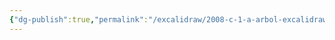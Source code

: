 ```yaml
---
{"dg-publish":true,"permalink":"/excalidraw/2008-c-1-a-arbol-excalidraw/","tags":["excalidraw"]}
---
```

<style> .container {font-family: sans-serif; text-align: center;} .button-wrapper button {z-index: 1;height: 40px; width: 100px; margin: 10px;padding: 5px;} .excalidraw .App-menu_top .buttonList { display: flex;} .excalidraw-wrapper { height: 800px; margin: 50px; position: relative;} :root[dir="ltr"] .excalidraw .layer-ui__wrapper .zen-mode-transition.App-menu_bottom--transition-left {transform: none;} </style><script src="https://cdn.jsdelivr.net/npm/react@17/umd/react.production.min.js"></script><script src="https://cdn.jsdelivr.net/npm/react-dom@17/umd/react-dom.production.min.js"></script><script type="text/javascript" src="https://cdn.jsdelivr.net/npm/@excalidraw/excalidraw@0/dist/excalidraw.production.min.js"></script><div id="2008-c-1-a-arbolexcalidraw.md"></div><script>(function(){const InitialData={"type":"excalidraw","version":2,"source":"https://github.com/zsviczian/obsidian-excalidraw-plugin/releases/tag/2.2.7","elements":[{"type":"rectangle","version":94,"versionNonce":838676082,"index":"a0","isDeleted":false,"id":"x8MEfpoK","fillStyle":"solid","strokeWidth":2,"strokeStyle":"dashed","roughness":2,"opacity":100,"angle":0,"x":-215.02389526367188,"y":-146.50725555419922,"strokeColor":"#1e1e1e","backgroundColor":"#a5d8ff","width":358.2105712890625,"height":322.0608825683594,"seed":838534387,"groupIds":["6o7o98ap95_9G5X01lSIN"],"frameId":null,"roundness":{"type":3},"boundElements":[],"updated":1719256528162,"link":"[[../2008-c-1-a-tree]]","locked":false},{"type":"line","version":125,"versionNonce":1518857503,"index":"a1","isDeleted":false,"id":"GfVHCm_fTzwn08LOs8Zi9","fillStyle":"solid","strokeWidth":2,"strokeStyle":"solid","roughness":1,"opacity":100,"angle":0,"x":-215.02389526367188,"y":-79.6850814819336,"strokeColor":"#1e1e1e","backgroundColor":"transparent","width":358.9232176268231,"height":2.5113990350782274,"seed":132004947,"groupIds":["6o7o98ap95_9G5X01lSIN"],"frameId":null,"roundness":{"type":2},"boundElements":[],"updated":1719256528162,"link":null,"locked":false,"startBinding":null,"endBinding":null,"lastCommittedPoint":null,"startArrowhead":null,"endArrowhead":null,"points":[[0,0],[358.9232176268231,-2.5113990350782274]]},{"type":"line","version":33,"versionNonce":1678784593,"index":"a2","isDeleted":false,"id":"YnCqJ14_1KWrdI8CLFu1Z","fillStyle":"solid","strokeWidth":2,"strokeStyle":"solid","roughness":1,"opacity":100,"angle":0,"x":14.869253360040261,"y":-145.28466347810425,"strokeColor":"#1e1e1e","backgroundColor":"transparent","width":1.6742815709076808,"height":64.45902423502989,"seed":974472317,"groupIds":["6o7o98ap95_9G5X01lSIN"],"frameId":null,"roundness":{"type":2},"boundElements":[],"updated":1719256528162,"link":null,"locked":false,"startBinding":null,"endBinding":null,"lastCommittedPoint":null,"startArrowhead":null,"endArrowhead":null,"points":[[0,0],[1.6742815709076808,64.45902423502989]]},{"type":"text","version":75,"versionNonce":1107695441,"index":"a3","isDeleted":false,"id":"EF3J6lcg","fillStyle":"solid","strokeWidth":2,"strokeStyle":"solid","roughness":1,"opacity":100,"angle":0,"x":-165.11373002677104,"y":-142.77328776430932,"strokeColor":"#1e1e1e","backgroundColor":"transparent","width":107.66996765136719,"height":57.812819127742465,"seed":139677363,"groupIds":["6o7o98ap95_9G5X01lSIN"],"frameId":null,"roundness":null,"boundElements":[],"updated":1719256528162,"link":null,"locked":false,"fontSize":46.25025530219397,"fontFamily":1,"text":"Tree","rawText":"Tree","textAlign":"left","verticalAlign":"top","containerId":null,"originalText":"Tree","autoResize":true,"lineHeight":1.25},{"type":"text","version":72,"versionNonce":1518764607,"index":"a4","isDeleted":false,"id":"Yf8LEfnU","fillStyle":"solid","strokeWidth":2,"strokeStyle":"solid","roughness":1,"opacity":100,"angle":0,"x":34.12325821264551,"y":-131.8905974811093,"strokeColor":"#1e1e1e","backgroundColor":"transparent","width":81.92655944824219,"height":52.6252961007271,"seed":959869299,"groupIds":["6o7o98ap95_9G5X01lSIN"],"frameId":null,"roundness":null,"boundElements":[],"updated":1719256528162,"link":null,"locked":false,"fontSize":42.100236880581676,"fontFamily":1,"text":"Size","rawText":"Size","textAlign":"left","verticalAlign":"top","containerId":null,"originalText":"Size","autoResize":true,"lineHeight":1.25},{"type":"line","version":129,"versionNonce":1489569073,"index":"a5","isDeleted":false,"id":"lYNGf2O7TLzUCKIdaRb6B","fillStyle":"solid","strokeWidth":2,"strokeStyle":"solid","roughness":1,"opacity":100,"angle":0,"x":-87.2606164734629,"y":-77.4770994225423,"strokeColor":"#1e1e1e","backgroundColor":"transparent","width":1.6742815709076808,"height":256.1618386904951,"seed":1153898429,"groupIds":["6o7o98ap95_9G5X01lSIN"],"frameId":null,"roundness":{"type":2},"boundElements":[],"updated":1719256528162,"link":null,"locked":false,"startBinding":null,"endBinding":null,"lastCommittedPoint":null,"startArrowhead":null,"endArrowhead":null,"points":[[0,0],[1.6742815709076808,256.1618386904951]]},{"type":"line","version":94,"versionNonce":941220447,"index":"a6","isDeleted":false,"id":"A-L3e9QSYpCl_seBtBQu8","fillStyle":"solid","strokeWidth":2,"strokeStyle":"solid","roughness":1,"opacity":100,"angle":0,"x":39.98319706825583,"y":-79.15138099344995,"strokeColor":"#1e1e1e","backgroundColor":"transparent","width":2.5113757137948483,"height":259.51037851102717,"seed":1637009917,"groupIds":["6o7o98ap95_9G5X01lSIN"],"frameId":null,"roundness":{"type":2},"boundElements":[],"updated":1719256528162,"link":null,"locked":false,"startBinding":null,"endBinding":null,"lastCommittedPoint":null,"startArrowhead":null,"endArrowhead":null,"points":[[0,0],[2.5113757137948483,259.51037851102717]]},{"type":"line","version":73,"versionNonce":1488140049,"index":"a7","isDeleted":false,"id":"Ut7a2crilF_YyIL5nH-af","fillStyle":"solid","strokeWidth":2,"strokeStyle":"solid","roughness":1,"opacity":100,"angle":0,"x":-211.23873337459685,"y":-5.9294379503798496,"strokeColor":"#1e1e1e","backgroundColor":"transparent","width":358.4988899855695,"height":5.684341886080802e-14,"seed":922889245,"groupIds":["6o7o98ap95_9G5X01lSIN"],"frameId":null,"roundness":{"type":2},"boundElements":[],"updated":1719256528162,"link":null,"locked":false,"startBinding":null,"endBinding":null,"lastCommittedPoint":null,"startArrowhead":null,"endArrowhead":null,"points":[[0,0],[358.4988899855695,5.684341886080802e-14]]},{"type":"line","version":94,"versionNonce":680279679,"index":"a8","isDeleted":false,"id":"p4rWdn5MGDU8sao1tI06-","fillStyle":"solid","strokeWidth":2,"strokeStyle":"solid","roughness":1,"opacity":100,"angle":0,"x":-210.0276404550949,"y":93.38453401429769,"strokeColor":"#1e1e1e","backgroundColor":"transparent","width":362.13237118898314,"height":1.2111604011379313,"seed":103250739,"groupIds":["6o7o98ap95_9G5X01lSIN"],"frameId":null,"roundness":{"type":2},"boundElements":[],"updated":1719256528162,"link":null,"locked":false,"startBinding":null,"endBinding":null,"lastCommittedPoint":null,"startArrowhead":null,"endArrowhead":null,"points":[[0,0],[362.13237118898314,-1.2111604011379313]]},{"type":"text","version":33,"versionNonce":607923441,"index":"a9","isDeleted":false,"id":"eSuNbIad","fillStyle":"solid","strokeWidth":2,"strokeStyle":"solid","roughness":1,"opacity":100,"angle":0,"x":-188.13526910670709,"y":-58.47546629515654,"strokeColor":"#1e1e1e","backgroundColor":"transparent","width":65.52032470703125,"height":39.92008614239849,"seed":250293853,"groupIds":["6o7o98ap95_9G5X01lSIN"],"frameId":null,"roundness":null,"boundElements":[],"updated":1719256528162,"link":null,"locked":false,"fontSize":31.93606891391879,"fontFamily":1,"text":"Blob","rawText":"Blob","textAlign":"left","verticalAlign":"top","containerId":null,"originalText":"Blob","autoResize":true,"lineHeight":1.25},{"type":"text","version":32,"versionNonce":1855854239,"index":"aA","isDeleted":false,"id":"I5ybXpKB","fillStyle":"solid","strokeWidth":2,"strokeStyle":"solid","roughness":1,"opacity":100,"angle":0,"x":-183.54441434294785,"y":26.454259742081376,"strokeColor":"#1e1e1e","backgroundColor":"transparent","width":59.36396789550781,"height":31.886186225729322,"seed":1627616659,"groupIds":["6o7o98ap95_9G5X01lSIN"],"frameId":null,"roundness":null,"boundElements":[],"updated":1719256528162,"link":null,"locked":false,"fontSize":25.508948980583458,"fontFamily":1,"text":"Tree","rawText":"Tree","textAlign":"left","verticalAlign":"top","containerId":null,"originalText":"Tree","autoResize":true,"lineHeight":1.25},{"type":"text","version":69,"versionNonce":1659594449,"index":"aB","isDeleted":false,"id":"7q39E9Bz","fillStyle":"hachure","strokeWidth":1,"strokeStyle":"solid","roughness":1,"opacity":100,"angle":0,"x":-79.08834704065976,"y":-50.88679516051204,"strokeColor":"#1e1e1e","backgroundColor":"transparent","width":111.68495178222656,"height":19.02868169961299,"seed":29483,"groupIds":["6o7o98ap95_9G5X01lSIN"],"frameId":null,"roundness":null,"boundElements":[],"updated":1719256528162,"link":"[[../2008-d-git-hash]]","locked":false,"fontSize":15.222945359690392,"fontFamily":1,"text":"📍[[git hash]]","rawText":"[[../2008-d-git-hash|git hash]]","textAlign":"left","verticalAlign":"top","containerId":null,"originalText":"📍[[git hash]]","autoResize":true,"lineHeight":1.25},{"type":"text","version":79,"versionNonce":553642687,"index":"aC","isDeleted":false,"id":"XDGGic6W","fillStyle":"hachure","strokeWidth":1,"strokeStyle":"solid","roughness":1,"opacity":100,"angle":0,"x":-76.88306292200741,"y":32.163957983822094,"strokeColor":"#1e1e1e","backgroundColor":"transparent","width":111.68495178222656,"height":19.02868169961299,"seed":1919593053,"groupIds":["6o7o98ap95_9G5X01lSIN"],"frameId":null,"roundness":null,"boundElements":[],"updated":1719256528162,"link":"[[../2008-d-git-hash]]","locked":false,"fontSize":15.222945359690392,"fontFamily":1,"text":"📍[[git hash]]","rawText":"[[../2008-d-git-hash|git hash]]","textAlign":"left","verticalAlign":"top","containerId":null,"originalText":"📍[[git hash]]","autoResize":true,"lineHeight":1.25},{"type":"text","version":46,"versionNonce":1599628465,"index":"aD","isDeleted":false,"id":"MRJ2Hlqd","fillStyle":"solid","strokeWidth":2,"strokeStyle":"solid","roughness":1,"opacity":100,"angle":0,"x":-188.5296922555035,"y":110.44933486399185,"strokeColor":"#1e1e1e","backgroundColor":"transparent","width":65.52032470703125,"height":39.92008614239849,"seed":569398173,"groupIds":["6o7o98ap95_9G5X01lSIN"],"frameId":null,"roundness":null,"boundElements":[],"updated":1719256528162,"link":null,"locked":false,"fontSize":31.93606891391879,"fontFamily":1,"text":"Blob","rawText":"Blob","textAlign":"left","verticalAlign":"top","containerId":null,"originalText":"Blob","autoResize":true,"lineHeight":1.25},{"type":"text","version":82,"versionNonce":743586527,"index":"aE","isDeleted":false,"id":"tg3NArHg","fillStyle":"hachure","strokeWidth":1,"strokeStyle":"solid","roughness":1,"opacity":100,"angle":0,"x":-77.96765764856991,"y":124.72908249554084,"strokeColor":"#1e1e1e","backgroundColor":"transparent","width":111.68495178222656,"height":19.02868169961299,"seed":319477011,"groupIds":["6o7o98ap95_9G5X01lSIN"],"frameId":null,"roundness":null,"boundElements":[],"updated":1719256528162,"link":"[[../2008-d-git-hash]]","locked":false,"fontSize":15.222945359690392,"fontFamily":1,"text":"📍[[git hash]]","rawText":"[[../2008-d-git-hash|git hash]]","textAlign":"left","verticalAlign":"top","containerId":null,"originalText":"📍[[git hash]]","autoResize":true,"lineHeight":1.25},{"type":"text","version":56,"versionNonce":623552145,"index":"aF","isDeleted":false,"id":"zLFsUXwL","fillStyle":"solid","strokeWidth":2,"strokeStyle":"solid","roughness":1,"opacity":100,"angle":0,"x":51.26965466832462,"y":-60.1980897161761,"strokeColor":"#1e1e1e","backgroundColor":"transparent","width":84.55996704101562,"height":25,"seed":949285597,"groupIds":["6o7o98ap95_9G5X01lSIN"],"frameId":null,"roundness":null,"boundElements":[],"updated":1719256528162,"link":null,"locked":false,"fontSize":20,"fontFamily":1,"text":"README","rawText":"README","textAlign":"left","verticalAlign":"top","containerId":null,"originalText":"README","autoResize":true,"lineHeight":1.25},{"type":"text","version":18,"versionNonce":354780927,"index":"aG","isDeleted":false,"id":"YLvK4sQi","fillStyle":"solid","strokeWidth":2,"strokeStyle":"solid","roughness":1,"opacity":100,"angle":0,"x":70.43988171910587,"y":29.62843311097234,"strokeColor":"#1e1e1e","backgroundColor":"transparent","width":44.39994812011719,"height":25,"seed":525910131,"groupIds":["6o7o98ap95_9G5X01lSIN"],"frameId":null,"roundness":null,"boundElements":[],"updated":1719256528162,"link":null,"locked":false,"fontSize":20,"fontFamily":1,"text":"test","rawText":"test","textAlign":"left","verticalAlign":"top","containerId":null,"originalText":"test","autoResize":true,"lineHeight":1.25},{"type":"text","version":67,"versionNonce":1595518065,"index":"aH","isDeleted":false,"id":"9UTnE8k6","fillStyle":"solid","strokeWidth":2,"strokeStyle":"solid","roughness":1,"opacity":100,"angle":0,"x":58.39001599644962,"y":118.35951221253484,"strokeColor":"#1e1e1e","backgroundColor":"transparent","width":71.06956481933594,"height":34.311279296875,"seed":338407165,"groupIds":["6o7o98ap95_9G5X01lSIN"],"frameId":null,"roundness":null,"boundElements":[],"updated":1719256528162,"link":null,"locked":false,"fontSize":27.449023437500003,"fontFamily":1,"text":"other","rawText":"other","textAlign":"left","verticalAlign":"top","containerId":null,"originalText":"other","autoResize":true,"lineHeight":1.25},{"id":"SQJMocoZ","type":"text","x":205.12242261266056,"y":-70.46931469176204,"width":10,"height":25,"angle":0,"strokeColor":"#1e1e1e","backgroundColor":"#a5d8ff","fillStyle":"solid","strokeWidth":2,"strokeStyle":"dashed","roughness":2,"opacity":100,"groupIds":[],"frameId":null,"index":"aI","roundness":null,"seed":2082048721,"version":3,"versionNonce":1545587345,"isDeleted":true,"boundElements":null,"updated":1719265866335,"link":null,"locked":false,"text":"","rawText":"","fontSize":20,"fontFamily":1,"textAlign":"left","verticalAlign":"top","containerId":null,"originalText":"","autoResize":true,"lineHeight":1.25}],"appState":{"theme":"light","viewBackgroundColor":"#ffffff","currentItemStrokeColor":"#1e1e1e","currentItemBackgroundColor":"#a5d8ff","currentItemFillStyle":"solid","currentItemStrokeWidth":2,"currentItemStrokeStyle":"dashed","currentItemRoughness":2,"currentItemOpacity":100,"currentItemFontFamily":1,"currentItemFontSize":20,"currentItemTextAlign":"left","currentItemStartArrowhead":null,"currentItemEndArrowhead":"arrow","scrollX":356.63392504358944,"scrollY":196.31570827696711,"zoom":{"value":2},"currentItemRoundness":"round","gridSize":null,"gridColor":{"Bold":"#C9C9C9FF","Regular":"#EDEDEDFF"},"currentStrokeOptions":null,"previousGridSize":null,"frameRendering":{"enabled":true,"clip":true,"name":true,"outline":true},"objectsSnapModeEnabled":false},"files":{}};InitialData.scrollToContent=true;App=()=>{const e=React.useRef(null),t=React.useRef(null),[n,i]=React.useState({width:void 0,height:void 0});return React.useEffect(()=>{i({width:t.current.getBoundingClientRect().width,height:t.current.getBoundingClientRect().height});const e=()=>{i({width:t.current.getBoundingClientRect().width,height:t.current.getBoundingClientRect().height})};return window.addEventListener("resize",e),()=>window.removeEventListener("resize",e)},[t]),React.createElement(React.Fragment,null,React.createElement("div",{className:"excalidraw-wrapper",ref:t},React.createElement(ExcalidrawLib.Excalidraw,{ref:e,width:n.width,height:n.height,initialData:InitialData,viewModeEnabled:!0,zenModeEnabled:!0,gridModeEnabled:!1})))},excalidrawWrapper=document.getElementById("2008-c-1-a-arbolexcalidraw.md");ReactDOM.render(React.createElement(App),excalidrawWrapper);})();</script>
